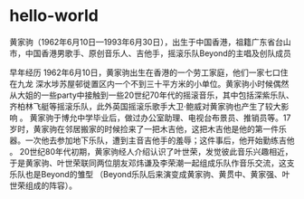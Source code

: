 # hello-world

黄家驹（1962年6月10日—1993年6月30日），出生于中国香港，祖籍广东省台山市，中国香港男歌手、原创音乐人、吉他手，摇滚乐队Beyond的主唱及创队成员


早年经历
1962年6月10日，黄家驹出生在香港的一个劳工家庭，他们一家七口住在九龙
深水埗苏屋邨徙置区内一个不到三十平方米的小单位。黄家驹小时候偶然从大姐的一些party中接触到一些20世纪70年代的摇滚音乐，其中包括深紫乐队、齐柏林飞艇等摇滚乐队，此外英国摇滚乐歌手大卫·鲍威对黄家驹也产生了较大影响 。
黄家驹于博允中学毕业后，做过办公室助理、电视台布景员、推销员等。17岁时，黄家驹在邻居搬家的时候捡来了一把木吉他，这把木吉他是他的第一件乐器。一次他去参加地下乐队，遭到主音吉他手的羞辱；这件事后，他开始勤练吉他 。
20世纪80年代初期，黄家驹经人介绍认识了叶世荣，发觉彼此音乐兴趣相近，于是黄家驹、叶世荣联同两位朋友邓炜谦及李荣潮一起组成乐队作音乐交流，这支乐队也是Beyond的雏型  （Beyond乐队后来演变成黄家驹、黄贯中、黄家强、叶世荣组成的阵容）。
